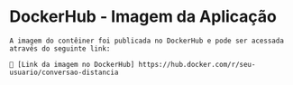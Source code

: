 # DockerHub - Imagem da Aplicação
    
    A imagem do contêiner foi publicada no DockerHub e pode ser acessada através do seguinte link:
    
    🔗 [Link da imagem no DockerHub] https://hub.docker.com/r/seu-usuario/conversao-distancia

